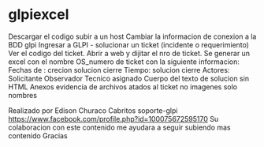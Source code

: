 # glpiexcel
Descargar el codigo subir a un host
Cambiar la informacion de conexion a la BDD glpi
Ingresar a GLPI -  solucionar un ticket (incidente o requerimiento)
Ver el codigo del ticket.
Abrir a web y dijitar el nro de ticket.
Se generar un excel con el nombre OS_numero de ticket con la siguiente informacion:
 Fechas de :
   crecion
   solucion
   cierre
 Tiempo:
   solucion 
   cierre
 Actores:
   Solicitante
   Observador
   Tecnico asignado
 Cuerpo del texto de solucion sin HTML
 Anexos evidencia de archivos atados al ticket no imagenes solo nombres
 
 Realizado por Edison Churaco
 Cabritos soporte-glpi
 https://www.facebook.com/profile.php?id=100075672595170
 Su colaboracion con este contenido me ayudara a seguir subiendo mas contenido 
 Gracias
 

